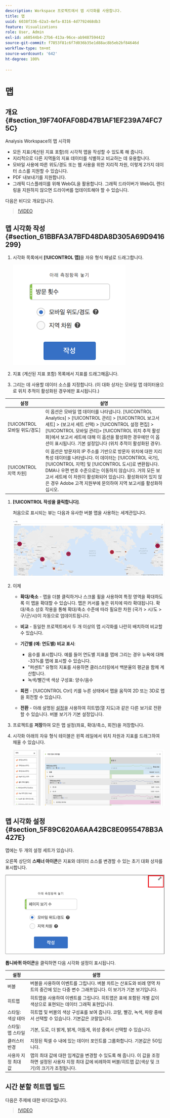 ```yaml
---
description: Workspace 프로젝트에서 맵 시각화를 사용합니다.
title: 맵
uuid: 6038f336-62a3-4efa-8316-4d7792468db3
feature: Visualizations
role: User, Admin
exl-id: a60544b4-27b6-413a-96ce-ab9487594422
source-git-commit: f7853f81c6f7d036b35e1d88ac8b5eb2bf84646d
workflow-type: tm+mt
source-wordcount: '642'
ht-degree: 100%

---
```


# 맵

## 개요 {#section_19F740FAF08D47B1AF1EF239A74FC75C}

Analysis Workspace의 맵 시각화

* 모든 지표(계산된 지표 포함)의 시각적 맵을 작성할 수 있도록 해 줍니다.
* 지리적으로 다른 지역들의 지표 데이터를 식별하고 비교하는 데 유용합니다.
* 모바일 사용에 따른 위도/경도 또는 웹 사용을 위한 지리적 차원, 이렇게 2가지 데이터 소스를 지원할 수 있습니다.
* PDF 내보내기를 지원합니다.
* 그래픽 디스플레이를 위해 WebGL을 활용합니다. 그래픽 드라이버가 WebGL 렌더링을 지원하지 않으면 드라이버를 업데이트해야 할 수 있습니다.

다음은 비디오 개요입니다.

>[!VIDEO](https://video.tv.adobe.com/v/23559/?quality=12)

## 맵 시각화 작성 {#section_61BBFA3A7BFD48DA8D305A69D9416299}

1. 시각화 목록에서 **[!UICONTROL 맵]**&#x200B;을 자유 형식 패널로 드래그합니다.

   ![](assets/map-viz1.png)

1. 지표 (계산된 지표 포함) 목록에서 지표를 드래그해옵니다.
1. 그리는 데 사용할 데이터 소스를 지정합니다. (이 대화 상자는 모바일 앱 데이터용으로 위치 추적이 활성화된 경우에만 표시됩니다.)

| 설정 | 설명 |
| --- | --- |
| [!UICONTROL 모바일 위도/경도] | 이 옵션은 모바일 앱 데이터를 나타냅니다. [!UICONTROL Analytics] > [!UICONTROL 관리] > [!UICONTROL 보고서 세트] > (보고서 세트 선택) > [!UICONTROL 설정 편집] > [!UICONTROL 모바일 관리]> [!UICONTROL 위치 추적 활성화]에서 보고서 세트에 대해 이 옵션을 활성화한 경우에만 이 옵션이 표시됩니다. 기본 설정입니다 (위치 추적이 활성화된 경우). |
| [!UICONTROL 지역 차원] | 이 옵션은 방문자의 IP 주소를 기반으로 방문자 위치에 대한 지리 특성 데이터를 나타냅니다. 이 데이터는 [!UICONTROL 국가], [!UICONTROL 지역] 및 [!UICONTROL 도시]로 변환됩니다. DMA나 우편 번호 수준으로는 이동하지 않습니다. 거의 모든 보고서 세트에 이 차원이 활성화되어 있습니다. 활성화되어 있지 않은 경우 Adobe 고객 지원부에 문의하여 지역 보고서를 활성화하십시오. |

1. **[!UICONTROL 작성을 클릭합니다]**.

   처음으로 표시되는 뷰는 다음과 유사한 버블 맵을 사용하는 세계관입니다.

   ![](assets/bubble-world-view.png)

1. 이제

   * **확대/축소** - 맵을 더블 클릭하거나 스크롤 휠을 사용하여 특정 영역을 확대하도록 이 맵을 확대할 수 있습니다. 맵은 커서를 놓은 위치에 따라 확대됩니다. 확대/축소 상호 작용을 통해 확대/축소 수준에 따라 필요한 차원 (국가 > 시/도 > 구/군/시)이 자동으로 업데이트됩니다.
   * **비교** - 동일한 프로젝트에서 두 개 이상의 맵 시각화를 나란히 배치하여 비교할 수 있습니다.
   * **기간별 (예: 연도별) 비교 표시**:

      * 음수를 표시합니다. 예를 들어 연도별 지표를 맵에 그리는 경우 뉴욕에 대해 -33%를 맵에 표시할 수 있습니다.
      * &quot;퍼센트&quot; 유형의 지표를 사용하면 클러스터링에서 백분율의 평균을 함께 계산합니다.
      * 녹색/빨간색 색상 구성표: 양수/음수
   * **회전** - [!UICONTROL Ctrl] 키를 누른 상태에서 맵을 움직여 2D 또는 3D로 맵을 회전할 수 있습니다.

   * **전환** - 아래 설명된 [설정](/help/analyze/analysis-workspace/visualizations/map-visualization.md#section_5F89C620A6AA42BC8E0955478B3A427E)을 사용하여 히트맵(열 지도)과 같은 다른 보기로 전환할 수 있습니다. 버블 보기가 기본 설정입니다.


1. 프로젝트를 **저장**&#x200B;하여 모든 맵 설정(좌표, 확대/축소, 회전)을 저장합니다.
1. 시각화 아래의 자유 형식 테이블은 왼쪽 레일에서 위치 차원과 지표를 드래그하여 채울 수 있습니다.

   ![](assets/location-dimensions.png)

## 맵 시각화 설정 {#section_5F89C620A6AA42BC8E0955478B3A427E}

맵에는 두 개의 설정 세트가 있습니다.

오른쪽 상단의 **스패너 아이콘**&#x200B;은 지표와 데이터 소스를 변경할 수 있는 초기 대화 상자를 표시합니다.

![](assets/map-wrench.png)

**톱니바퀴 아이콘**&#x200B;을 클릭하면 다음 시각화 설정이 표시됩니다.

| 설정 | 설명 |
|--- |--- |
| 버블 | 버블을 사용하여 이벤트를 그립니다. 버블 차트는 산포도와 비례 영역 차트의 중간에 있는 다중 변수 그래프입니다. 이 보기가 기본 보기입니다. |
| 히트맵 | 히트맵을 사용하여 이벤트를 그립니다. 히트맵은 표에 포함된 개별 값이 색상으로 표현되는 데이터 그래픽 표현입니다. |
| 스타일: 색상 테마 | 히트맵 및 버블의 색상 구성표를 보여 줍니다. 코랄, 빨강, 녹색, 파랑 중에서 선택할 수 있습니다. 기본값은 코랄입니다. |
| 스타일: 맵 스타일 | 기본, 도로, 더 밝게, 밝게, 어둡게, 위성 중에서 선택할 수 있습니다. |
| 클러스터 반경 | 지정된 픽셀 수 내에 있는 데이터 포인트를 그룹화합니다. 기본값은 50입니다. |
| 사용자 지정 최대 값 | 맵의 최대 값에 대한 임계값을 변경할 수 있도록 해 줍니다. 이 값을 조정하면 설정된 사용자 지정 최대 값에 비례하여 버블/히트맵 값(색상 및 크기)의 크기가 조정됩니다. |

## 시간 분할 히트맵 빌드

다음은 주제에 대한 비디오입니다.

>[!VIDEO](https://video.tv.adobe.com/v/26991/?quality=12)
